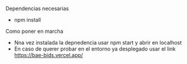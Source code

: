 Dependencias necesarias
- npm install


Como poner en marcha
- Nna vez instalada la depnedencia usar npm start y abrir en localhost
- En caso de querer probar en el entorno ya desplegado usar el link https://bae-bids.vercel.app/
